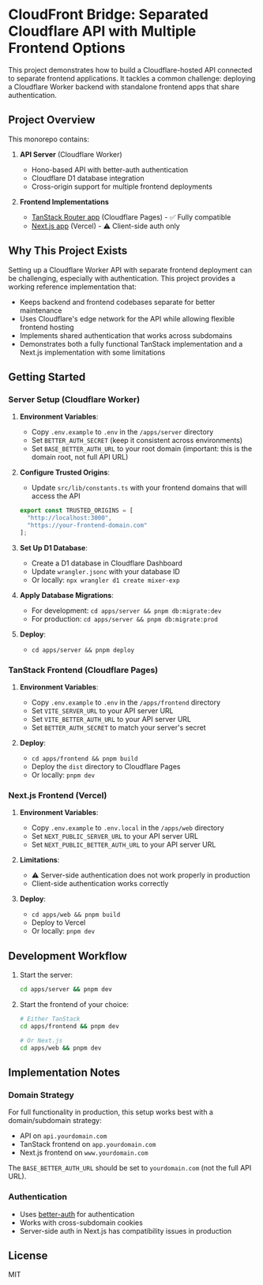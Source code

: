 # CloudFront Bridge: Separated Cloudflare API with Multiple Frontend Options

This project demonstrates how to build a Cloudflare-hosted API connected to separate frontend applications. It tackles a common challenge: deploying a Cloudflare Worker backend with standalone frontend apps that share authentication.

## Project Overview

This monorepo contains:

1. **API Server** (Cloudflare Worker)
   - Hono-based API with better-auth authentication
   - Cloudflare D1 database integration
   - Cross-origin support for multiple frontend deployments

2. **Frontend Implementations**
   - [TanStack Router app](https://tanstack.f-stack.dev) (Cloudflare Pages) - ✅ Fully compatible
   - [Next.js app](https://www.f-stack.dev) (Vercel) - ⚠️ Client-side auth only

## Why This Project Exists

Setting up a Cloudflare Worker API with separate frontend deployment can be challenging, especially with authentication. This project provides a working reference implementation that:

- Keeps backend and frontend codebases separate for better maintenance
- Uses Cloudflare's edge network for the API while allowing flexible frontend hosting
- Implements shared authentication that works across subdomains
- Demonstrates both a fully functional TanStack implementation and a Next.js implementation with some limitations

## Getting Started

### Server Setup (Cloudflare Worker)

1. **Environment Variables**:
   - Copy `.env.example` to `.env` in the `/apps/server` directory
   - Set `BETTER_AUTH_SECRET` (keep it consistent across environments)
   - Set `BASE_BETTER_AUTH_URL` to your root domain (important: this is the domain root, not full API URL)

2. **Configure Trusted Origins**:
   - Update `src/lib/constants.ts` with your frontend domains that will access the API
   ```typescript
   export const TRUSTED_ORIGINS = [
     "http://localhost:3000", 
     "https://your-frontend-domain.com"
   ];
   ```

3. **Set Up D1 Database**:
   - Create a D1 database in Cloudflare Dashboard
   - Update `wrangler.jsonc` with your database ID
   - Or locally: `npx wrangler d1 create mixer-exp`

4. **Apply Database Migrations**:
   - For development: `cd apps/server && pnpm db:migrate:dev`
   - For production: `cd apps/server && pnpm db:migrate:prod`

5. **Deploy**:
   - `cd apps/server && pnpm deploy`

### TanStack Frontend (Cloudflare Pages)

1. **Environment Variables**:
   - Copy `.env.example` to `.env` in the `/apps/frontend` directory
   - Set `VITE_SERVER_URL` to your API server URL
   - Set `VITE_BETTER_AUTH_URL` to your API server URL
   - Set `BETTER_AUTH_SECRET` to match your server's secret

2. **Deploy**:
   - `cd apps/frontend && pnpm build`
   - Deploy the `dist` directory to Cloudflare Pages
   - Or locally: `pnpm dev`

### Next.js Frontend (Vercel)

1. **Environment Variables**:
   - Copy `.env.example` to `.env.local` in the `/apps/web` directory
   - Set `NEXT_PUBLIC_SERVER_URL` to your API server URL
   - Set `NEXT_PUBLIC_BETTER_AUTH_URL` to your API server URL

2. **Limitations**:
   - ⚠️ Server-side authentication does not work properly in production
   - Client-side authentication works correctly

3. **Deploy**:
   - `cd apps/web && pnpm build`
   - Deploy to Vercel
   - Or locally: `pnpm dev`

## Development Workflow

1. Start the server:
   ```bash
   cd apps/server && pnpm dev
   ```

2. Start the frontend of your choice:
   ```bash
   # Either TanStack
   cd apps/frontend && pnpm dev
   
   # Or Next.js
   cd apps/web && pnpm dev
   ```

## Implementation Notes

### Domain Strategy

For full functionality in production, this setup works best with a domain/subdomain strategy:

- API on `api.yourdomain.com`
- TanStack frontend on `app.yourdomain.com`
- Next.js frontend on `www.yourdomain.com`

The `BASE_BETTER_AUTH_URL` should be set to `yourdomain.com` (not the full API URL).

### Authentication

- Uses [better-auth](https://github.com/better-auth/better-auth) for authentication
- Works with cross-subdomain cookies
- Server-side auth in Next.js has compatibility issues in production

## License

MIT
